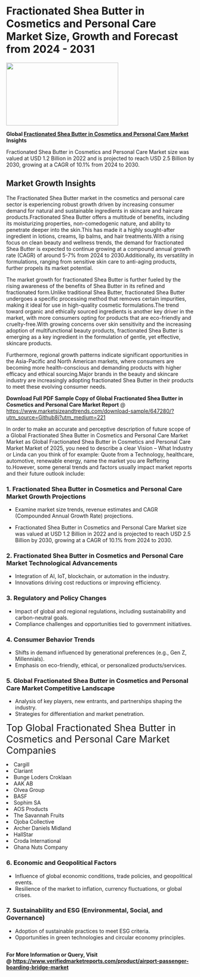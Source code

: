 <H1>Fractionated Shea Butter in Cosmetics and Personal Care Market Size, Growth and Forecast from 2024 - 2031</H1><img class="aligncenter size-medium wp-image-584254" src="https://thirdeyenews.in/wp-content/uploads/2024/09/Global-Market-Research-300x168.jpeg" alt="" width="300" height="168" /><p><strong>Global&nbsp;<a href="https://www.marketsizeandtrends.com/download-sample/647280/?utm_source=Github8j?utm_medium=221">Fractionated Shea Butter in Cosmetics and Personal Care Market</a> Insights</strong></p><p>Fractionated Shea Butter in Cosmetics and Personal Care Market size was valued at USD 1.2 Billion in 2022 and is projected to reach USD 2.5 Billion by 2030, growing at a CAGR of 10.1% from 2024 to 2030.</p><p><h2>Market Growth Insights</h2> <p>The Fractionated Shea Butter market in the cosmetics and personal care sector is experiencing robust growth driven by increasing consumer demand for natural and sustainable ingredients in skincare and haircare products.Fractionated Shea Butter offers a multitude of benefits, including its moisturizing properties, non-comedogenic nature, and ability to penetrate deeper into the skin.This has made it a highly sought-after ingredient in lotions, creams, lip balms, and hair treatments.With a rising focus on clean beauty and wellness trends, the demand for fractionated Shea Butter is expected to continue growing at a compound annual growth rate (CAGR) of around 5-7% from 2024 to 2030.Additionally, its versatility in formulations, ranging from sensitive skin care to anti-aging products, further propels its market potential.</p> <p>The market growth for fractionated Shea Butter is further fueled by the rising awareness of the benefits of Shea Butter in its refined and fractionated form.Unlike traditional Shea Butter, fractionated Shea Butter undergoes a specific processing method that removes certain impurities, making it ideal for use in high-quality cosmetic formulations.The trend toward organic and ethically sourced ingredients is another key driver in the market, with more consumers opting for products that are eco-friendly and cruelty-free.With growing concerns over skin sensitivity and the increasing adoption of multifunctional beauty products, fractionated Shea Butter is emerging as a key ingredient in the formulation of gentle, yet effective, skincare products.</p> <p>Furthermore, regional growth patterns indicate significant opportunities in the Asia-Pacific and North American markets, where consumers are becoming more health-conscious and demanding products with higher efficacy and ethical sourcing.Major brands in the beauty and skincare industry are increasingly adopting fractionated Shea Butter in their products to meet these evolving consumer needs.</p> <p><span class=""><strong>Download Full PDF Sample Copy of Global Fractionated Shea Butter in Cosmetics and Personal Care Market Report</strong> @ <a href="https://www.marketsizeandtrends.com/download-sample/647280/?utm_source=Github8j?utm_medium=221" target="_blank">https://www.marketsizeandtrends.com/download-sample/647280/?utm_source=Github8j?utm_medium=221</a></span></p><p>In order to make an accurate and perceptive description of future scope of a Global&nbsp;Fractionated Shea Butter in Cosmetics and Personal Care Market Market as Global&nbsp;Fractionated Shea Butter in Cosmetics and Personal Care Market Market of 2025, you need to describe a clear Vision &ndash; What Industry or Linda can you think of for example: Quote from a Technology, healthcare, automotive, renewable energy, name the market you are Reffering to.However, some general trends and factors usually impact market reports and their future outlook include:</p><h3>1.&nbsp;<strong>Fractionated Shea Butter in Cosmetics and Personal Care Market Growth Projections</strong></h3><ul><li>Examine market size trends, revenue estimates and CAGR (Compounded Annual Growth Rate) projections.</li><li><p>Fractionated Shea Butter in Cosmetics and Personal Care Market size was valued at USD 1.2 Billion in 2022 and is projected to reach USD 2.5 Billion by 2030, growing at a CAGR of 10.1% from 2024 to 2030.</p></li></ul><h3>2.&nbsp;<strong>Fractionated Shea Butter in Cosmetics and Personal Care Market Technological Advancements</strong></h3><ul><li>Integration of AI, IoT, blockchain, or automation in the industry.</li><li>Innovations driving cost reductions or improving efficiency.</li></ul><h3>3.&nbsp;<strong>Regulatory and Policy Changes</strong></h3><ul><li>Impact of global and regional regulations, including sustainability and carbon-neutral goals.</li><li>Compliance challenges and opportunities tied to government initiatives.</li></ul><h3>4.&nbsp;<strong>Consumer Behavior Trends</strong></h3><ul><li>Shifts in demand influenced by generational preferences (e.g., Gen Z, Millennials).</li><li>Emphasis on eco-friendly, ethical, or personalized products/services.</li></ul><h3>5.&nbsp;<strong>Global Fractionated Shea Butter in Cosmetics and Personal Care Market Competitive Landscape</strong></h3><ul><li>Analysis of key players, new entrants, and partnerships shaping the industry.</li><li>Strategies for differentiation and market penetration.</li></ul><p data-pm-slice="1 1 []"><span style="color: inherit; font-family: inherit; font-size: 25px;">Top Global Fractionated Shea Butter in Cosmetics and Personal Care Market Companies</span></p><div class="" data-test-id=""><p><li>Cargill</li><li> Clariant</li><li> Bunge Loders Croklaan</li><li> AAK AB</li><li> Olvea Group</li><li> BASF</li><li> Sophim SA</li><li> AOS Products</li><li> The Savannah Fruits</li><li> Ojoba Collective</li><li> Archer Daniels Midland</li><li> HallStar</li><li> Croda International</li><li> Ghana Nuts Company</li></p></div><h3>6.&nbsp;<strong>Economic and Geopolitical Factors</strong></h3><ul><li>Influence of global economic conditions, trade policies, and geopolitical events.</li><li>Resilience of the market to inflation, currency fluctuations, or global crises.</li></ul><h3>7.&nbsp;<strong>Sustainability and ESG (Environmental, Social, and Governance)</strong></h3><ul><li>Adoption of sustainable practices to meet ESG criteria.</li><li>Opportunities in green technologies and circular economy principles.</li></ul><h2><strong style="font-size: 14px;">For More Information or Query, Visit @&nbsp;</strong><a style="background-color: #ffffff; font-size: 14px;" href="https://www.marketsizeandtrends.com/report/fractionated-shea-butter-in-cosmetics-and-personal-care-market/" target="_blank">https://www.verifiedmarketreports.com/product/airport-passenger-boarding-bridge-market</a></h2>